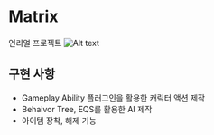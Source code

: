 # Matrix
언리얼 프로젝트
![Alt text](\C:\Users\USER\Desktop\MatrixImage.png)

## 구현 사항
* Gameplay Ability 플러그인을 활용한 캐릭터 액션 제작
* Behaivor Tree, EQS를 활용한 AI 제작
* 아이템 장착, 해제 기능
